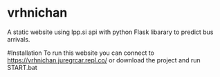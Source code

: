 # vrhnichan
A static website using lpp.si api with python Flask libarary to predict bus arrivals.

#Installation
To run this website you can connect to https://vrhnichan.juregrcar.repl.co/ or download the project and run START.bat
